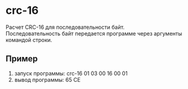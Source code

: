 # crc-16
Расчет CRC-16 для последовательности байт.<br>
Последовательность байт передается программе через аргументы командой строки.<br>
## Пример
1. запуск программы: crc-16 01 03 00 16 00 01<br>
2. вывод программы: 65 CE
